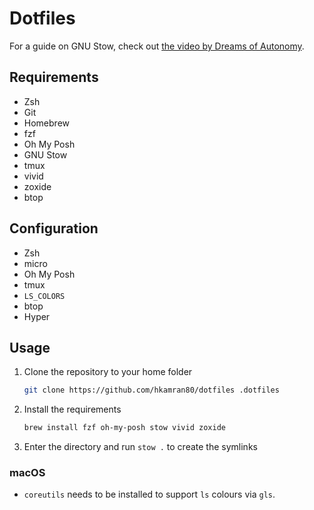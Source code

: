 # Dotfiles

For a guide on GNU Stow, check out [the video by Dreams of Autonomy](https://www.youtube.com/watch?v=y6XCebnB9gs).

## Requirements

- Zsh
- Git
- Homebrew
- fzf
- Oh My Posh
- GNU Stow
- tmux
- vivid
- zoxide
- btop

## Configuration

- Zsh
- micro
- Oh My Posh
- tmux
- `LS_COLORS`
- btop
- Hyper

## Usage

1. Clone the repository to your home folder

   ```bash
   git clone https://github.com/hkamran80/dotfiles .dotfiles
   ```

2. Install the requirements

	```bash
	brew install fzf oh-my-posh stow vivid zoxide
	```

3. Enter the directory and run `stow .` to create the symlinks

### macOS

- `coreutils` needs to be installed to support `ls` colours via `gls`.
